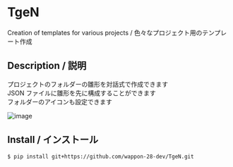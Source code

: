 # TgeN

Creation of templates for various projects / 色々なプロジェクト用のテンプレート作成

## Description / 説明

プロジェクトのフォルダーの雛形を対話式で作成できます  
JSON ファイルに雛形を先に構成することができます  
フォルダーのアイコンも設定できます

![image](https://user-images.githubusercontent.com/86721991/225624188-57b8b5f2-14b9-480d-921c-17de5f0fea80.png)

## Install / インストール

```
$ pip install git+https://github.com/wappon-28-dev/TgeN.git
```
